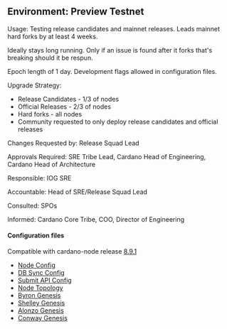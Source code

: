 ## Environment: Preview Testnet

Usage: Testing release candidates and mainnet releases. Leads mainnet hard forks by at least 4 weeks.

Ideally stays long running. Only if an issue is found after it forks that's breaking should it be respun.

Epoch length of 1 day. Development flags allowed in configuration files.

Upgrade Strategy:

- Release Candidates - 1/3 of nodes
- Official Releases - 2/3 of nodes
- Hard forks - all nodes
- Community requested to only deploy release candidates and official releases

Changes Requested by: Release Squad Lead

Approvals Required: SRE Tribe Lead, Cardano Head of Engineering, Cardano Head of Architecture

Responsible: IOG SRE

Accountable: Head of SRE/Release Squad Lead

Consulted: SPOs

Informed: Cardano Core Tribe, COO, Director of Engineering

#### Configuration files

Compatible with cardano-node release [8.9.1](https://github.com/IntersectMBO/cardano-node/releases/tag/8.9.1)

- [Node Config](environments/preview/config.json)
- [DB Sync Config](environments/preview/db-sync-config.json)
- [Submit API Config](environments/preview/submit-api-config.json)
- [Node Topology](environments/preview/topology.json)
- [Byron Genesis](environments/preview/byron-genesis.json)
- [Shelley Genesis](environments/preview/shelley-genesis.json)
- [Alonzo Genesis](environments/preview/alonzo-genesis.json)
- [Conway Genesis](environments/preview/conway-genesis.json)
